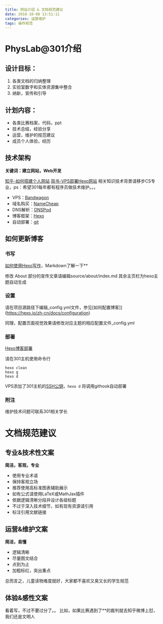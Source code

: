 ```yaml
---
title: 网站介绍 & 文档规范建议
date: 2018-10-08 13:51:11
categories: 运营维护
tags: 操作规范
---
```

# PhysLab@301介绍

## 设计目标：
1. 各类文档的归纳整理
2. 实验室数字和实体资源集中整合
3. 纳新，宣传和引导

## 计划内容：
- 各类比赛档案，代码，ppt
- 技术总结，经验分享
- 运营，维护的规范建议
- 成员个人体验，经历

## 技术架构

**关键词：建立网站，Web开发**

[知乎-如何搭建个人网站](https://www.zhihu.com/question/19774219)
[简书-VPS部署Hexo网站](https://www.jianshu.com/p/5cf20649f328)
相关知识技术背景请移步CS专业，ps：希望301每年都有程序员做技术维护。。。

- VPS：[Bandwagon](https://bandwagonhost.com)
- 域名购买：[NameCheap](https://www.namecheap.com/)
- DNS解析：[DNSPod](https://www.dnspod.cn/)
- 博客框架：[Hexo](https://hexo.io/zh-cn/)
- 自动部署：[git](https://git-scm.com/)
  
## 如何更新博客

### 书写
[如何使用Hexo写作](https://hexo.io/zh-cn/docs/writing)，Markdown了解一下**

修改 About 部分的宣传文章请编辑source/about/index.md
其余主页栏为hexo主题自动生成

### 设置
请在项目源路径下编辑_config.yml文件，参见[如何配置博客]](https://hexo.io/zh-cn/docs/configuration)

同理，配置页面视觉效果请修改对应主题的相应配置文件_config.yml

### 部署
[Hexo博客部署](https://hexo.io/zh-cn/docs/deployment.html)

请在301主机使用命令行
```
hexo clean
hexo g
hexo d
```
VPS添加了301主机的[SSH公钥](http://www.ruanyifeng.com/blog/2011/12/ssh_remote_login.html)，`hexo d` 
将调用githook自动部署

### 附注
维护技术问题可联系301相关学长

# 文档规范建议

## 专业&技术性文案

**简洁，客观，专业**

- 使用专业术语
- 保持客观立场
- 推荐使用高标准图表辅助展示
- 如有公式请使用LaTeX或MathJax插件
- 依据逻辑清晰分段并设计各级标题
- 不过于深入技术细节，如有现有资源请引用
- 标注引用文献链接

## 运营&维护文案

**简洁，易懂**

- 逻辑清晰
- 尽量图文结合
- 点到为止
- 加粗标红，突出重点

总而言之，儿童读物难度就好，大家都不喜欢又臭又长的学生规范

## 体验&感性文案

看着写，不过不要过分了。。
比如，如果比赛遇到了**的裁判就去知乎微博上怼，我们还是文明人


